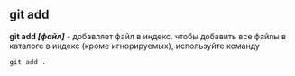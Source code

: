 ## git add
**git add *[файл]*** - добавляет файл в индекс.
чтобы добавить все файлы в каталоге в индекс (кроме 
игнорируемых), используйте команду 


``` bash= 
git add . 
```